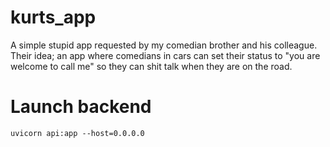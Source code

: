 # kurts_app
A simple stupid app requested by my comedian brother and his colleague. Their idea; an app where comedians in cars can set their status to "you are welcome to call me" so they can shit talk when they are on the road. 


# Launch backend
```
uvicorn api:app --host=0.0.0.0
```